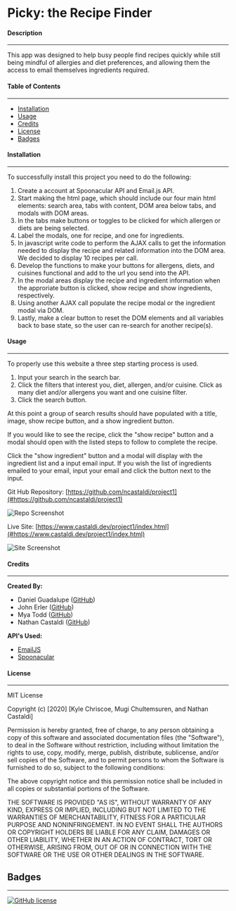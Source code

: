 # Picky: the Recipe Finder

#### Description 
---

This app was designed to help busy people find recipes quickly while still being mindful of allergies and diet preferences, and allowing them the access to email themselves ingredients required.
#### Table of Contents
---

* [Installation](#installation)
* [Usage](#usage)
* [Credits](#credits)
* [License](#license)
* [Badges](#badges)
#### Installation
---
To successfully install this project you need to do the following:

1. Create a account at Spoonacular API and Email.js API.
1. Start making the html page, which should include our four main html elements: search area, tabs with content, DOM area below tabs, and modals with DOM areas.
1. In the tabs make buttons or toggles to be clicked for which allergen or diets are being selected.
1. Label the modals, one for recipe, and one for ingredients.
1. In javascript write code to perform the AJAX calls to get the information needed to display the recipe and related information into the DOM area.  We decided to display 10 recipes per call.
1. Develop the functions to make your buttons for allergens, diets, and cuisines functional and add to the url you send into the API.
1. In the modal areas display the recipe and ingredient information when the approriate button is clicked, show recipe and show ingredients, respectively.
1. Using another AJAX call populate the recipe modal or the ingredient modal via DOM.
1. Lastly, make a clear button to reset the DOM elements and all variables back to base state, so the user can re-search for another recipe(s).

#### Usage
---
To properly use this website a three step starting process is used.

1. Input your search in the search bar.
1. Click the filters that interest you, diet, allergen, and/or cuisine.  Click as many diet and/or allergens you want and one cuisine filter.
1. Click the search button.

At this point a group of search results should have populated with a title, image, show recipe button, and a show ingredient button.

If you would like to see the recipe, click the "show recipe" button and a modal should open with the listed steps to follow to complete the recipe.

Click the "show ingredient" button and a modal will display with the ingredient list and a input email input.  If you wish the list of ingredients emailed to your email, input your email and click the button next to the input.

Git Hub Repository: [https://github.com/ncastaldi/project1](#https://github.com/ncastaldi/project1)

![Repo Screenshot](./assets/images/repo-screenshot.png)

Live Site: [https://www.castaldi.dev/project1/index.html](#https://www.castaldi.dev/project1/index.html)

![Site Screenshot](./assets/images/site-screenshot.png)
#### Credits
---

**Created By:**
* Daniel Guadalupe ([GitHub](https://github.com/danielthomas129))
* John Erler ([GitHub](https://github.com/jerler1))
* Mya Todd ([GitHub](https://github.com/mt428376))
* Nathan Castaldi ([GitHub](https://github.com/ncastaldi))

**API's Used:**
* [EmailJS](#https://www.emailjs.com/)
* [Spoonacular](#https://spoonacular.com/)
#### License
---

MIT License

Copyright (c) [2020] [Kyle Chriscoe, Mugi Chultemsuren, and Nathan Castaldi]

Permission is hereby granted, free of charge, to any person obtaining a copy
of this software and associated documentation files (the "Software"), to deal
in the Software without restriction, including without limitation the rights
to use, copy, modify, merge, publish, distribute, sublicense, and/or sell
copies of the Software, and to permit persons to whom the Software is
furnished to do so, subject to the following conditions:

The above copyright notice and this permission notice shall be included in all
copies or substantial portions of the Software.

THE SOFTWARE IS PROVIDED "AS IS", WITHOUT WARRANTY OF ANY KIND, EXPRESS OR
IMPLIED, INCLUDING BUT NOT LIMITED TO THE WARRANTIES OF MERCHANTABILITY,
FITNESS FOR A PARTICULAR PURPOSE AND NONINFRINGEMENT. IN NO EVENT SHALL THE
AUTHORS OR COPYRIGHT HOLDERS BE LIABLE FOR ANY CLAIM, DAMAGES OR OTHER
LIABILITY, WHETHER IN AN ACTION OF CONTRACT, TORT OR OTHERWISE, ARISING FROM,
OUT OF OR IN CONNECTION WITH THE SOFTWARE OR THE USE OR OTHER DEALINGS IN THE
SOFTWARE.
## Badges
---

[![GitHub license](https://img.shields.io/github/license/ncastaldi/project2-krypton?style=for-the-badge)](https://github.com/ncastaldi/project2-krypton/blob/main/LICENSE)
